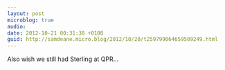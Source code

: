 ```yaml
---
layout: post
microblog: true
audio: 
date: 2012-10-21 00:31:38 +0100
guid: http://samdeane.micro.blog/2012/10/20/t259799064659509249.html
---
```

Also wish we still had Sterling at QPR...
